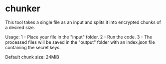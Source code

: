 # chunker
This tool takes a single file as an input and splits it into encrypted chunks of a desired size.

Usage:
1 - Place your file in the "input" folder.
2 - Run the code.
3 - The processed files will be saved in the "output" folder with an index.json file containing the secret keys.

Default chunk size: 24MiB
